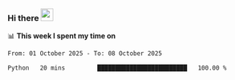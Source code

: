 ### Hi there <a href="https://www.gautamkrishnar.com/"><img src="https://media.giphy.com/media/hvRJCLFzcasrR4ia7z/giphy.gif" width="25px"></a>

📊 **This week I spent my time on**

<!--START_SECTION:waka-->

```txt
From: 01 October 2025 - To: 08 October 2025

Python   20 mins         █████████████████████████   100.00 %
```

<!--END_SECTION:waka-->
